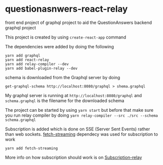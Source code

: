 # questionasnwers-react-relay
front end project of graphql project to aid the QuestionAnswers backend graphql project

This project is created by using ``create-react-app`` command

The dependencies were added by doing the following 

```
yarn add graphql
yarn add react-relay
yarn add relay-compiler --dev
yarn add babel-plugin-relay --dev
```

schema is downloaded from the Graphql server by doing 

```
get-graphql-schema http://localhost:8080/graphql > shema.graphql
```

My graphql server is running at ``http://localhost:8080/graphql`` and ``schema.graphql`` is the filename for the downloaded schema

The project can be started by using ``yarn start`` but before that make sure you run relay compiler by doing ``yarn relay-compiler --src ./src --schema schema.graphql``

Subscription is added which is done on SSE (Server Sent Events) rather than web sockets. [fetch-streaming](https://www.npmjs.com/package/fetch-streaming) dependecy was used for subscription to work 

```
yarn add fetch-streaming
```
More info on how subscription should work is on [Subscription-relay](https://facebook.github.io/relay/docs/en/subscriptions.html)
